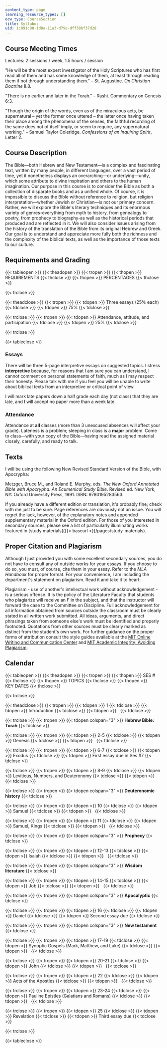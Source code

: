 ```yaml
---
content_type: page
learning_resource_types: []
ocw_type: CourseSection
title: Syllabus
uid: 1c091c88-1d8a-11a3-d79e-dff38bf37d28
---
```


Course Meeting Times
--------------------

Lectures: 2 sessions / week, 1.5 hours / session

"He will be the most expert investigator of the Holy Scriptures who has first read all of them and has some knowledge of them, at least through reading them if not through understanding them." – St. Augustine. _On Christian Doctrine_ II.8.

"There is no earlier and later in the Torah." – Rashi. Commentary on Genesis 6:3.

"Though the origin of the words, even as of the miraculous acts, be supernatural – yet the former once uttered – the latter once having taken their place among the phenomena of the senses, the faithful recording of the same does not of itself imply, or seem to require, any supernatural working." – Samuel Taylor Coleridge. _Confessions of an Inquiring Spirit_, Letter 2.

Course Description
------------------

The Bible—both Hebrew and New Testament—is a complex and fascinating text, written by many people, in different languages, over a vast period of time, yet it nonetheless displays an overarching—or underlying—unity, which some attribute to divine inspiration and others to the human imagination. Our purpose in this course is to consider the Bible as both a collection of disparate books and as a unified whole. Of course, it is impossible to discuss the Bible without reference to religion, but religion interpretation—whether Jewish or Christian—is not our primary concern. Rather, we will explore the Bible's literary techniques and its enormous variety of genres-everything from myth to history, from genealogy to poetry, from prophecy to biography-as well as the historical periods that produced and are reflected in it. We will also consider issues arising from the history of the translation of the Bible from its original Hebrew and Greek. Our goal is to understand and appreciate more fully both the richness and the complexity of the biblical texts, as well as the importance of those texts to our culture.

Requirements and Grading
------------------------

{{< tableopen >}}
{{< theadopen >}}
{{< tropen >}}
{{< thopen >}}
REQUIREMENTS
{{< thclose >}}
{{< thopen >}}
PERCENTAGES
{{< thclose >}}

{{< trclose >}}

{{< theadclose >}}
{{< tropen >}}
{{< tdopen >}}
Three essays (25% each)
{{< tdclose >}}
{{< tdopen >}}
75%
{{< tdclose >}}

{{< trclose >}}
{{< tropen >}}
{{< tdopen >}}
Attendance, attitude, and participation
{{< tdclose >}}
{{< tdopen >}}
25%
{{< tdclose >}}

{{< trclose >}}

{{< tableclose >}}
  

### Essays

There will be three 5-page interpretive essays on suggested topics. I stress **interpretive** because, for reasons that I am sure you can understand, I cannot comment on personal statements of faith, much as I may respect their honesty. Please talk with me if you feel you will be unable to write about biblical texts from an interpretive or critical point of view.

I will mark late papers down a half grade each day (not class) that they are late, and I will accept no paper more than a week late.

### Attendance

Attendance at **all** classes (more than 3 unexcused absences will affect your grade). Lateness is a problem; sleeping in class is a **major** problem. Come to class—with your copy of the Bible—having read the assigned material closely, carefully, and ready to talk.

Texts
-----

I will be using the following New Revised Standard Version of the Bible, with Apocrypha:

Metzger, Bruce M., and Roland E. Murphy, eds. _The New Oxford Annotated Bible with Apocrypha: An Ecumenical Study Bible_. Revised ed. New York, NY: Oxford University Press, 1991. ISBN: 9780195283563.

If you already have a different edition or translation, it's probably fine; check with me just to be sure. Page references are obviously not an issue. You will regret the lack, however, of the explanatory notes and appended supplementary material in the Oxford edition. For those of you interested in secondary sources, please see a list of particularly illuminating works featured in [study materials]({{< baseurl >}}/pages/study-materials).

Proper Citation and Plagiarism
------------------------------

Although I just provided you with some excellent secondary sources, you do not have to consult any of outside works for your essays. If you choose to do so, you must, of course, cite them in your essay. Refer to the _MLA Handbook_ for proper format. For your convenience, I am including the department's statement on plagiarism. Read it and take it to heart:

Plagiarism - use of another's intellectual work without acknowledgement - is a serious offense. It is the policy of the Literature Faculty that students who plagiarize will receive an F in the subject, and that the instructor will forward the case to the Committee on Discipline. Full acknowledgement for all information obtained from sources outside the classroom must be clearly stated in all written work submitted. All ideas, arguments, and direct phrasings taken from someone else's work must be identified and properly footnoted. Quotations from other sources must be clearly marked as distinct from the student's own work. For further guidance on the proper forms of attribution consult the style guides available at the [MIT Online Writing and Communication Center](http://web.mit.edu/writing/) and [MIT Academic Integrity: Avoiding Plagiarism](http://web.mit.edu/academicintegrity/writing/paraphrasing.html).

Calendar
--------

{{< tableopen >}}
{{< theadopen >}}
{{< tropen >}}
{{< thopen >}}
SES #
{{< thclose >}}
{{< thopen >}}
TOPICS
{{< thclose >}}
{{< thopen >}}
KEY DATES
{{< thclose >}}

{{< trclose >}}

{{< theadclose >}}
{{< tropen >}}
{{< tdopen >}}
1
{{< tdclose >}}
{{< tdopen >}}
Introduction
{{< tdclose >}}
{{< tdopen >}}
 
{{< tdclose >}}

{{< trclose >}}
{{< tropen >}}
{{< tdopen colspan="3" >}}
**Hebrew Bible: Torah**
{{< tdclose >}}

{{< trclose >}}
{{< tropen >}}
{{< tdopen >}}
2-5
{{< tdclose >}}
{{< tdopen >}}
Genesis
{{< tdclose >}}
{{< tdopen >}}
 
{{< tdclose >}}

{{< trclose >}}
{{< tropen >}}
{{< tdopen >}}
6-7
{{< tdclose >}}
{{< tdopen >}}
Exodus
{{< tdclose >}}
{{< tdopen >}}
First essay due in Ses #7
{{< tdclose >}}

{{< trclose >}}
{{< tropen >}}
{{< tdopen >}}
8-9
{{< tdclose >}}
{{< tdopen >}}
Leviticus, Numbers, and Deuteronomy
{{< tdclose >}}
{{< tdopen >}}
 
{{< tdclose >}}

{{< trclose >}}
{{< tropen >}}
{{< tdopen colspan="3" >}}
**Deuteronomic history**
{{< tdclose >}}

{{< trclose >}}
{{< tropen >}}
{{< tdopen >}}
10
{{< tdclose >}}
{{< tdopen >}}
Samuel
{{< tdclose >}}
{{< tdopen >}}
 
{{< tdclose >}}

{{< trclose >}}
{{< tropen >}}
{{< tdopen >}}
11
{{< tdclose >}}
{{< tdopen >}}
Samuel, Kings
{{< tdclose >}}
{{< tdopen >}}
 
{{< tdclose >}}

{{< trclose >}}
{{< tropen >}}
{{< tdopen colspan="3" >}}
**Prophecy**
{{< tdclose >}}

{{< trclose >}}
{{< tropen >}}
{{< tdopen >}}
12-13
{{< tdclose >}}
{{< tdopen >}}
Isaiah
{{< tdclose >}}
{{< tdopen >}}
 
{{< tdclose >}}

{{< trclose >}}
{{< tropen >}}
{{< tdopen colspan="3" >}}
**Wisdom literature**
{{< tdclose >}}

{{< trclose >}}
{{< tropen >}}
{{< tdopen >}}
14-15
{{< tdclose >}}
{{< tdopen >}}
Job
{{< tdclose >}}
{{< tdopen >}}
 
{{< tdclose >}}

{{< trclose >}}
{{< tropen >}}
{{< tdopen colspan="3" >}}
**Apocalyptic**
{{< tdclose >}}

{{< trclose >}}
{{< tropen >}}
{{< tdopen >}}
16
{{< tdclose >}}
{{< tdopen >}}
Daniel
{{< tdclose >}}
{{< tdopen >}}
Second essay due
{{< tdclose >}}

{{< trclose >}}
{{< tropen >}}
{{< tdopen colspan="3" >}}
**New testament**
{{< tdclose >}}

{{< trclose >}}
{{< tropen >}}
{{< tdopen >}}
17-19
{{< tdclose >}}
{{< tdopen >}}
Synoptic Gospels (Mark, Matthew, and Luke)
{{< tdclose >}}
{{< tdopen >}}
 
{{< tdclose >}}

{{< trclose >}}
{{< tropen >}}
{{< tdopen >}}
20-21
{{< tdclose >}}
{{< tdopen >}}
John
{{< tdclose >}}
{{< tdopen >}}
 
{{< tdclose >}}

{{< trclose >}}
{{< tropen >}}
{{< tdopen >}}
22
{{< tdclose >}}
{{< tdopen >}}
Acts of the Apostles
{{< tdclose >}}
{{< tdopen >}}
 
{{< tdclose >}}

{{< trclose >}}
{{< tropen >}}
{{< tdopen >}}
23-24
{{< tdclose >}}
{{< tdopen >}}
Pauline Epistles (Galatians and Romans)
{{< tdclose >}}
{{< tdopen >}}
 
{{< tdclose >}}

{{< trclose >}}
{{< tropen >}}
{{< tdopen >}}
25
{{< tdclose >}}
{{< tdopen >}}
Revelation
{{< tdclose >}}
{{< tdopen >}}
Third essay due
{{< tdclose >}}

{{< trclose >}}

{{< tableclose >}}